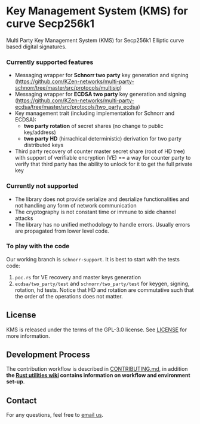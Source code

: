 Key Management System (KMS) for curve Secp256k1 
=====================================
Multi Party Key Management System (KMS) for Secp256k1 Elliptic curve based digital signatures.
 ### Currently supported features 
* Messaging wrapper for **Schnorr two party** key generation and signing (https://github.com/KZen-networks/multi-party-schnorr/tree/master/src/protocols/multisig)
* Messaging wrapper for **ECDSA two party** key generation and signing (https://github.com/KZen-networks/multi-party-ecdsa/tree/master/src/protocols/two_party_ecdsa)
* Key management trait (including implementation for Schnorr and ECDSA):
  * **two party rotation** of secret shares (no change to public key/address) 
  * **two party HD** (hirrachical deterministic) derivation for two party distributed keys
* Third party recovery of counter master secret share (root of HD tree) with support of verifiable encryption (VE) == a way for counter party to verify that third party has the ability to unlock for it to get the full private key

### Currently not supported
* The library does not provide serialize and desrialize functionalities and not handling any form of network communication
* The cryptography is not constant time or immune to side channel attacks
* The library has no unified methodology to handle errors. Usually errors are propagated from lower level code. 

### To play with the code 
Our working branch is `schnorr-support`. It is best to start with the tests code:
1. `poc.rs` for VE recovery and master keys generation
2. `ecdsa/two_party/test` and `schnorr/two_party/test` for keygen, signing, rotation, hd tests. Notice that HD and rotation are commutative such that the order of the operations does not matter. 



License
-------
KMS is released under the terms of the GPL-3.0 license. See [LICENSE](LICENSE) for more information.

Development Process
-------------------
The contribution workflow is described in [CONTRIBUTING.md](CONTRIBUTING.md), in addition **the [Rust utilities wiki](https://github.com/KZen-networks/rust-utils/wiki) contains information on workflow and environment set-up**.

Contact
-------------------
For any questions, feel free to [email us](mailto:github@kzencorp.com).
